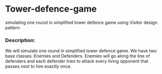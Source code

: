 # Tower-defence-game
simulating one round in simplified tower defence game using Visitor design pattern

### Description:
We will simulate one round in simplified tower defence game. 
We have two base classes: Enemies and Defenders. Enemies will go along the line of defenders
and each defender tries to attack every living opponent that passes next to him exactly once.   
